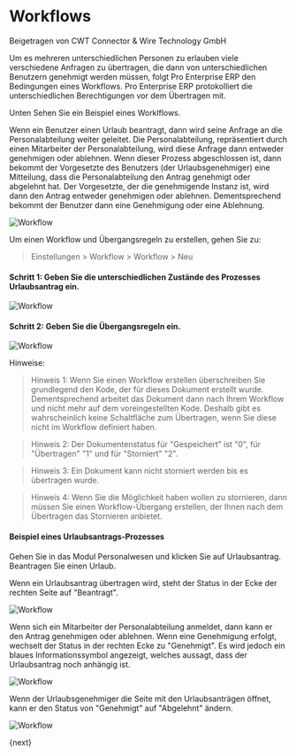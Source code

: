 # Workflows
<span class="text-muted contributed-by">Beigetragen von CWT Connector & Wire Technology GmbH</span>

Um es mehreren unterschiedlichen Personen zu erlauben viele verschiedene Anfragen zu übertragen, die dann von unterschiedlichen Benutzern genehmigt werden müssen, folgt Pro Enterprise ERP den Bedingungen eines Workflows. Pro Enterprise ERP protokolliert die unterschiedlichen Berechtigungen vor dem Übertragen mit.

Unten Sehen Sie ein Beispiel eines Worklflows.

Wenn ein Benutzer einen Urlaub beantragt, dann wird seine Anfrage an die Personalabteilung weiter geleitet. Die Personalabteilung, repräsentiert durch einen Mitarbeiter der Personalabteilung, wird diese Anfrage dann entweder genehmigen oder ablehnen. Wenn dieser Prozess abgeschlossen ist, dann bekommt der Vorgesetzte des Benutzers (der Urlaubsgenehmiger) eine Mitteilung, dass die Personalabteilung den Antrag genehmigt oder abgelehnt hat. Der Vorgesetzte, der die genehmigende Instanz ist, wird dann den Antrag entweder genehmigen oder ablehnen. Dementsprechend bekommt der Benutzer dann eine Genehmigung oder eine Ablehnung.

<img class="screenshot" alt="Workflow" src="/docs/assets/img/setup/workflow-leave-fl.jpg">

Um einen Workflow und Übergangsregeln zu erstellen, gehen Sie zu:

> Einstellungen > Workflow > Workflow > Neu

#### Schritt 1: Geben Sie die unterschiedlichen Zustände des Prozesses Urlaubsantrag ein.

<img class="screenshot" alt="Workflow" src="/docs/assets/img/setup/workflow-1.png">

#### Schritt 2: Geben Sie die Übergangsregeln ein.

<img class="screenshot" alt="Workflow" src="/docs/assets/img/setup/workflow-2.png">

Hinweise:

> Hinweis 1: Wenn Sie einen Workflow erstellen überschreiben Sie grundlegend den Kode, der für dieses Dokument erstellt wurde. Dementsprechend arbeitet das Dokument dann nach Ihrem Workflow und nicht mehr auf dem voreingestellten Kode. Deshalb gibt es wahrscheinlich keine Schaltfläche zum Übertragen, wenn Sie diese nicht im Workflow definiert haben.

> Hinweis 2: Der Dokumentenstatus für "Gespeichert" ist "0", für "Übertragen" "1" und für "Storniert" "2".

> Hinweis 3: Ein Dokument kann nicht storniert werden bis es übertragen wurde.

> Hinweis 4: Wenn Sie die Möglichkeit haben wollen zu stornieren, dann müssen Sie einen Workflow-Übergang erstellen, der Ihnen nach dem Übertragen das Stornieren anbietet.

#### Beispiel eines Urlaubsantrags-Prozesses

Gehen Sie in das Modul Personalwesen und klicken Sie auf Urlaubsantrag. Beantragen Sie einen Urlaub.

Wenn ein Urlaubsantrag übertragen wird, steht der Status in der Ecke der rechten Seite auf "Beantragt".

<img class="screenshot" alt="Workflow" src="/docs/assets/img/setup/workflow-3.png">

Wenn sich ein Mitarbeiter der Personalabteilung anmeldet, dann kann er den Antrag genehmigen oder ablehnen. Wenn eine Genehmigung erfolgt, wechselt der Status in der rechten Ecke zu "Genehmigt". Es wird jedoch ein blaues Informationssymbol angezeigt, welches aussagt, dass der Urlaubsantrag noch anhängig ist.

<img class="screenshot" alt="Workflow" src="/docs/assets/img/setup/workflow-4.png">

Wenn der Urlaubsgenehmiger die Seite mit den Urlaubsanträgen öffnet, kann er den Status von "Genehmigt" auf "Abgelehnt" ändern.

<img class="screenshot" alt="Workflow" src="/docs/assets/img/setup/workflow-5.png">

{next}
